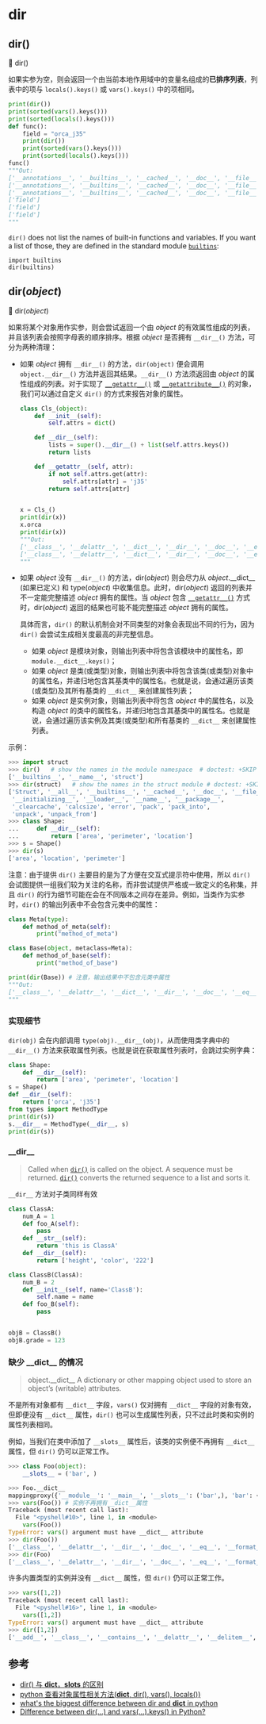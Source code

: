 # dir

## dir()

🔨 dir()

如果实参为空，则会返回一个由当前本地作用域中的变量名组成的**已排序列表**，列表中的项与 `locals().keys()` 或 `vars().keys()` 中的项相同。

```python
print(dir())
print(sorted(vars().keys()))
print(sorted(locals().keys()))
def func():
    field = "orca_j35"
    print(dir())
    print(sorted(vars().keys()))
    print(sorted(locals().keys()))
func()
"""Out:
['__annotations__', '__builtins__', '__cached__', '__doc__', '__file__', '__loader__', '__name__', '__package__', '__spec__']
['__annotations__', '__builtins__', '__cached__', '__doc__', '__file__', '__loader__', '__name__', '__package__', '__spec__']
['__annotations__', '__builtins__', '__cached__', '__doc__', '__file__', '__loader__', '__name__', '__package__', '__spec__']
['field']
['field']
['field']
"""
```

`dir()` does not list the names of built-in functions and variables. If you want a list of those, they are defined in the standard module [`builtins`](https://docs.python.org/3/library/builtins.html#module-builtins):

```
import builtins
dir(builtins)  
```

## dir(*object*)

🔨 dir(*object*)

如果将某个对象用作实参，则会尝试返回一个由 *object* 的有效属性组成的列表，并且该列表会按照字母表的顺序排序。根据 *object* 是否拥有 `__dir__()` 方法，可分为两种清理：

- 如果 *object* 拥有 `__dir__()` 的方法，`dir(object)` 便会调用 `object.__dir__()` 方法并返回其结果。`__dir__()` 方法须返回由 *object* 的属性组成的列表。对于实现了 [`__getattr__()`](https://docs.python.org/3.7/reference/datamodel.html#object.__getattr__) 或 [`__getattribute__()`](https://docs.python.org/3.7/reference/datamodel.html#object.__getattribute__) 的对象，我们可以通过自定义 `dir()` 的方式来报告对象的属性。

  ```python
  class Cls_(object):
      def __init__(self):
          self.attrs = dict()
  
      def __dir__(self):
          lists = super().__dir__() + list(self.attrs.keys())
          return lists
  
      def __getattr__(self, attr):
          if not self.attrs.get(attr):
              self.attrs[attr] = 'j35'
          return self.attrs[attr]
  
  
  x = Cls_()
  print(dir(x))
  x.orca
  print(dir(x))
  """Out:
  ['__class__', '__delattr__', '__dict__', '__dir__', '__doc__', '__eq__', '__format__', '__ge__', '__getattr__', '__getattribute__', '__gt__', '__hash__', '__init__', '__init_subclass__', '__le__', '__lt__', '__module__', '__ne__', '__new__', '__reduce__', '__reduce_ex__', '__repr__', '__setattr__','__sizeof__', '__str__', '__subclasshook__', '__weakref__', 'attrs']
  ['__class__', '__delattr__', '__dict__', '__dir__', '__doc__', '__eq__', '__format__', '__ge__', '__getattr__', '__getattribute__', '__gt__', '__hash__', '__init__', '__init_subclass__', '__le__', '__lt__', '__module__', '__ne__', '__new__', '__reduce__', '__reduce_ex__', '__repr__', '__setattr__','__sizeof__', '__str__', '__subclasshook__', '__weakref__', 'attrs', 'orca']
  """
  ```

- 如果 *object* 没有 `__dir__()` 的方法，dir(*object*) 则会尽力从 *object*.\_\_dict\_\_ (如果已定义) 和 type(*object*) 中收集信息。此时，dir(*object*) 返回的列表并不一定能完整描述 *object* 拥有的属性。当 *object* 包含 [`__getattr__()`](https://docs.python.org/3.7/reference/datamodel.html#object.__getattr__) 方式时，dir(*object*) 返回的结果也可能不能完整描述 *object* 拥有的属性。

  具体而言，`dir()` 的默认机制会对不同类型的对象会表现出不同的行为，因为 `dir()` 会尝试生成相关度最高的非完整信息。

  - 如果 *object* 是模块对象，则输出列表中将包含该模块中的属性名，即 `module.__dict__.keys()`；
  - 如果 *object* 是类(或类型)对象，则输出列表中将包含该类(或类型)对象中的属性名，并递归地包含其基类中的属性名。也就是说，会通过遍历该类(或类型)及其所有基类的 `__dict__` 来创建属性列表；
  - 如果 *object* 是实例对象，则输出列表中将包含 *object* 中的属性名，以及构造 *object* 的类中的属性名，并递归地包含其基类中的属性名。也就是说，会通过遍历该实例及其类(或类型)和所有基类的 `__dict__` 来创建属性列表。

示例：

```python
>>> import struct
>>> dir()   # show the names in the module namespace  # doctest: +SKIP
['__builtins__', '__name__', 'struct']
>>> dir(struct)   # show the names in the struct module # doctest: +SKIP
['Struct', '__all__', '__builtins__', '__cached__', '__doc__', '__file__',
 '__initializing__', '__loader__', '__name__', '__package__',
 '_clearcache', 'calcsize', 'error', 'pack', 'pack_into',
 'unpack', 'unpack_from']
>>> class Shape:
...     def __dir__(self):
...         return ['area', 'perimeter', 'location']
>>> s = Shape()
>>> dir(s)
['area', 'location', 'perimeter']
```

注意：由于提供 `dir()` 主要目的是为了方便在交互式提示符中使用，所以 `dir()` 会试图提供一组我们较为关注的名称，而非尝试提供严格或一致定义的名称集，并且 `dir()` 的行为细节可能在会在不同版本之间存在差异。例如，当类作为实参时，`dir()` 的输出列表中不会包含元类中的属性：

```python
class Meta(type):
    def method_of_meta(self):
        print("method_of_meta")

class Base(object, metaclass=Meta):
	def method_of_base(self):
        print("method_of_base")

print(dir(Base)) # 注意，输出结果中不包含元类中属性
"""Out:
['__class__', '__delattr__', '__dict__', '__dir__', '__doc__', '__eq__', '__format__', '__ge__', '__getattribute__', '__gt__', '__hash__', '__init__', '__init_subclass__', '__le__', '__lt__', '__module__', '__ne__', '__new__', '__reduce__', '__reduce_ex__', '__repr__', '__setattr__', '__sizeof__', '__str__', '__subclasshook__', '__weakref__', 'method_of_base']
"""
```

### 实现细节

`dir(obj)` 会在内部调用 `type(obj).__dir__(obj)`，从而使用类字典中的 `__dir__()` 方法来获取属性列表。也就是说在获取属性列表时，会跳过实例字典：

```python
class Shape:
    def __dir__(self):
        return ['area', 'perimeter', 'location']
s = Shape()
def __dir__(self):
    return ['orca', 'j35']
from types import MethodType
print(dir(s))
s.__dir__ = MethodType(__dir__, s)
print(dir(s))
```

### \_\_dir\_\_

> Called when [`dir()`](https://docs.python.org/3.7/library/functions.html#dir) is called on the object. A sequence must be returned. [`dir()`](https://docs.python.org/3.7/library/functions.html#dir) converts the returned sequence to a list and sorts it.

`__dir__` 方法对子类同样有效

```python
class ClassA:
    num_A = 1
    def foo_A(self):
        pass
    def __str__(self):
        return 'this is ClassA'
    def __dir__(self):
        return ['height', 'color', '222']

class ClassB(ClassA):
    num_B = 2
    def __init__(self, name='ClassB'):
        self.name = name
    def foo_B(self):
        pass


objB = ClassB()
objB.grade = 123
```

### 缺少 \_\_dict\_\_ 的情况

> object.\_\_dict\_\_
> A dictionary or other mapping object used to store an object’s (writable) attributes.

不是所有对象都有 `__dict__` 字段，`vars()` 仅对拥有 `__dict__` 字段的对象有效，但即便没有 `__dict__` 属性，`dir()` 也可以生成属性列表，只不过此时类和实例的属性列表相同。

例如，当我们在类中添加了 `__slots__` 属性后，该类的实例便不再拥有 `__dict__` 属性，但 `dir()` 仍可以正常工作。

```python
>>> class Foo(object):
	__slots__ = ('bar', )

>>> Foo.__dict__
mappingproxy({'__module__': '__main__', '__slots__': ('bar',), 'bar': <member 'bar' of 'Foo' objects>, '__doc__': None})
>>> vars(Foo()) # 实例不再拥有__dict__属性
Traceback (most recent call last):
  File "<pyshell#10>", line 1, in <module>
    vars(Foo())
TypeError: vars() argument must have __dict__ attribute
>>> dir(Foo())
['__class__', '__delattr__', '__dir__', '__doc__', '__eq__', '__format__', '__ge__', '__getattribute__', '__gt__', '__hash__', '__init__', '__init_subclass__', '__le__', '__lt__', '__module__', '__ne__', '__new__', '__reduce__', '__reduce_ex__', '__repr__', '__setattr__', '__sizeof__', '__slots__', '__str__', '__subclasshook__', 'bar']
>>> dir(Foo)
['__class__', '__delattr__', '__dir__', '__doc__', '__eq__', '__format__', '__ge__', '__getattribute__', '__gt__', '__hash__', '__init__', '__init_subclass__', '__le__', '__lt__', '__module__', '__ne__', '__new__', '__reduce__', '__reduce_ex__', '__repr__', '__setattr__', '__sizeof__', '__slots__', '__str__', '__subclasshook__', 'bar']
```

许多内置类型的实例并没有 `__dict__` 属性，但 `dir()` 仍可以正常工作。

```python
>>> vars([1,2])
Traceback (most recent call last):
  File "<pyshell#16>", line 1, in <module>
    vars([1,2])
TypeError: vars() argument must have __dict__ attribute
>>> dir([1,2])
['__add__', '__class__', '__contains__', '__delattr__', '__delitem__', '__dir__', '__doc__', '__eq__', '__format__', '__ge__', '__getattribute__', '__getitem__', '__gt__', '__hash__', '__iadd__', '__imul__', '__init__', '__init_subclass__', '__iter__', '__le__', '__len__', '__lt__', '__mul__', '__ne__', '__new__', '__reduce__', '__reduce_ex__', '__repr__', '__reversed__', '__rmul__', '__setattr__', '__setitem__', '__sizeof__', '__str__', '__subclasshook__', 'append', 'clear', 'copy', 'count', 'extend', 'index', 'insert', 'pop', 'remove', 'reverse', 'sort']
```

## 参考

- [dir() 与 __dict__，__slots__ 的区别](https://www.cnblogs.com/ifantastic/p/3768415.html)
- [python 查看对象属性相关方法(__dict__, dir(), vars(), locals())](https://www.cnblogs.com/elie/p/6685413.html)
- [what's the biggest difference between dir and __dict__ in python](https://stackoverflow.com/questions/14361256/whats-the-biggest-difference-between-dir-and-dict-in-python)
- [Difference between dir(…) and vars(…).keys() in Python?](https://stackoverflow.com/questions/980249/difference-between-dir-and-vars-keys-in-python)



